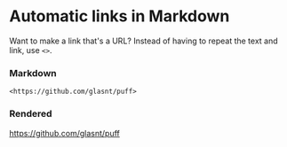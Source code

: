 # Automatic links in Markdown

Want to make a link that's a URL? Instead of having to repeat the text and link, use `<>`. 


### Markdown

```
<https://github.com/glasnt/puff>
```

### Rendered

<https://github.com/glasnt/puff>
